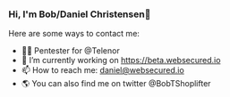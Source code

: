 ### Hi, I'm Bob/Daniel Christensen👋

Here are some ways to contact me:

- 🧑‍💻 Pentester for @Telenor
- 🔭 I’m currently working on https://beta.websecured.io
- 📫 How to reach me: daniel@websecured.io
- 🌎 You can also find me on twitter @BobTShoplifter
